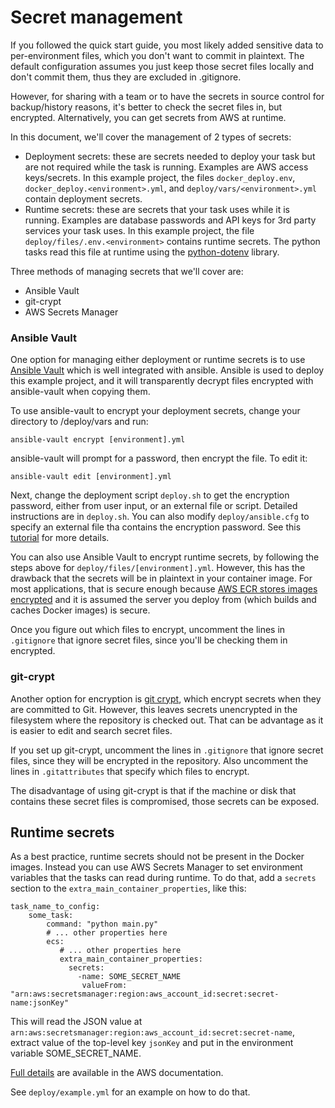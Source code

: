 # Secret management

If you followed the quick start guide, you most likely added sensitive 
data to per-environment files, which you don't want to commit in plaintext.
The default configuration assumes you just keep those secret files locally
and don't commit them, thus they are excluded in .gitignore.

However, for sharing with a team or to have the secrets in source control for
backup/history reasons, it's better to check the secret files in, but encrypted. Alternatively, you can get secrets from AWS at runtime.

In this document, we'll cover the management of 2 types of secrets:

* Deployment secrets: these are secrets needed to deploy your task but are not required while the task is running. Examples are AWS access keys/secrets.
In this example project, the files `docker_deploy.env`, 
`docker_deploy.<environment>.yml`, and `deploy/vars/<environment>.yml` contain
deployment secrets.
* Runtime secrets: these are secrets that your task uses while it is running.
Examples are database passwords and API keys for 3rd party services your 
task uses. In this example project, the file `deploy/files/.env.<environment>`
contains runtime secrets. The python tasks read this file at runtime using the 
[python-dotenv](https://github.com/theskumar/python-dotenv) library.

Three methods of managing secrets that we'll cover are:

* Ansible Vault
* git-crypt
* AWS Secrets Manager

### Ansible Vault

One option for managing either deployment or runtime secrets is to use 
[Ansible Vault](https://docs.ansible.com/ansible/latest/user_guide/vault.html)
which is well integrated with ansible. Ansible is used to deploy this
example project, and it will transparently decrypt files encrypted with 
ansible-vault when copying them.

To use ansible-vault to encrypt your deployment secrets, change your directory to /deploy/vars and run:

    ansible-vault encrypt [environment].yml

ansible-vault will prompt for a password, then encrypt the file. To edit it:

    ansible-vault edit [environment].yml

Next, change the deployment script `deploy.sh` to get the encryption password,
either from user input, or an external file or script. Detailed instructions
are in `deploy.sh`. You can also modify `deploy/ansible.cfg` to specify an
external file tha contains the encryption password. See this 
[tutorial](https://www.digitalocean.com/community/tutorials/how-to-use-vault-to-protect-sensitive-ansible-data-on-ubuntu-16-04) for more
details.

You can also use Ansible Vault to encrypt runtime secrets, by following the
steps above for `deploy/files/[environment].yml`. However, this has the 
drawback that the secrets will be in plaintext in your container image.
For most applications, that is secure enough because [AWS ECR stores images
encrypted](https://aws.amazon.com/ecr/faqs/) and it is assumed the server
you deploy from (which builds and caches Docker images) is secure.

Once you figure out which files to encrypt, uncomment the lines in 
`.gitignore` that ignore secret files, since you'll be checking them in encrypted.

### git-crypt

Another option for encryption is 
[git crypt](https://github.com/AGWA/git-crypt), 
which encrypt secrets when they are committed to Git. 
However, this leaves secrets unencrypted in the filesystem where the 
repository is checked out. That can be advantage as it is easier
to edit and search secret files.

If you set up git-crypt, uncomment the lines in `.gitignore` that ignore 
secret files, since they will be encrypted in the repository. Also uncomment
the lines in `.gitattributes` that specify which files to encrypt.

The disadvantage of using git-crypt is that if the machine or disk that
contains these secret files is compromised, those secrets can be exposed. 

## Runtime secrets

As a best practice, runtime secrets should not be present in the
Docker images. Instead you can use AWS Secrets Manager to set environment
variables that the tasks can read during runtime. To do that, add a 
`secrets` section to the `extra_main_container_properties`, like this:

    task_name_to_config:
        some_task:
            command: "python main.py"
            # ... other properties here
            ecs:
               # ... other properties here
               extra_main_container_properties:
                 secrets:
                   -name: SOME_SECRET_NAME
                    valueFrom: "arn:aws:secretsmanager:region:aws_account_id:secret:secret-name:jsonKey"

This will read the JSON value at `arn:aws:secretsmanager:region:aws_account_id:secret:secret-name`,
extract value of the top-level key `jsonKey` and put in the environment 
variable SOME_SECRET_NAME.

[Full details](https://docs.aws.amazon.com/AmazonECS/latest/developerguide/specifying-sensitive-data-secrets.html)
are available in the AWS documentation. 

See `deploy/example.yml` for an example on how to do that.
